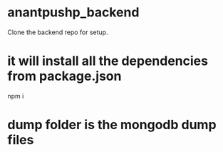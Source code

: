 # anantpushp_backend

Clone the backend repo for setup.

# it will install all the dependencies from package.json
npm i 

# dump folder is the mongodb dump files
